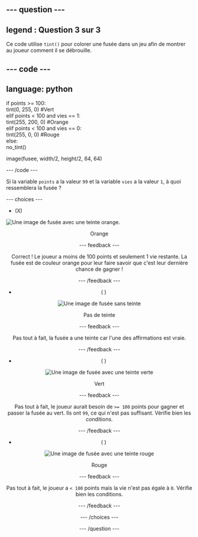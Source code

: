 --- question ---
---
legend : Question 3 sur 3
---

Ce code utilise `tint()` pour colorer une fusée dans un jeu afin de montrer au joueur comment il se débrouille.

--- code ---
---
language: python
---

if points >= 100:    
tint(0, 255, 0) #Vert   
elif points < 100 and vies == 1:   
tint(255, 200, 0) #Orange    
elif points < 100 and vies == 0:     
tint(255, 0, 0) #Rouge     
else:      
no_tint()

image(fusee, width/2, height/2, 64, 64)

--- /code ---

Si la variable `points` a la valeur `99` et la variable `vies` a la valeur `1`, à quoi ressemblera la fusée ?

--- choices ---

- (X)

![Une image de fusée avec une teinte orange.](images/rocket_amber.png) <div style="text-align: center;">Orange

 --- feedback ---

 Correct ! Le joueur a moins de 100 points et seulement 1 vie restante. La fusée est de couleur orange pour leur faire savoir que c'est leur dernière chance de gagner !

 --- /feedback ---

- ( )

![Une image de fusée sans teinte](images/rocket_original.png) <div style="text-align: center;">Pas de teinte

 --- feedback ---

 Pas tout à fait, la fusée a une teinte car l'une des affirmations est vraie.

 --- /feedback ---

- ( )

![Une image de fusée avec une teinte verte](images/rocket_green.png) <div style="text-align: center;">Vert

 --- feedback ---

 Pas tout à fait, le joueur aurait besoin de `>= 100` points pour gagner et passer la fusée au vert. Ils ont `99`, ce qui n'est pas suffisant. Vérifie bien les conditions.

 --- /feedback ---

- ( )

![Une image de fusée avec une teinte rouge](images/rocket_red.png) <div style="text-align: center;">Rouge

 --- feedback ---

 Pas tout à fait, le joueur a `< 100` points mais la vie n'est pas égale à `0`. Vérifie bien les conditions.

 --- /feedback ---

--- /choices ---

--- /question ---

